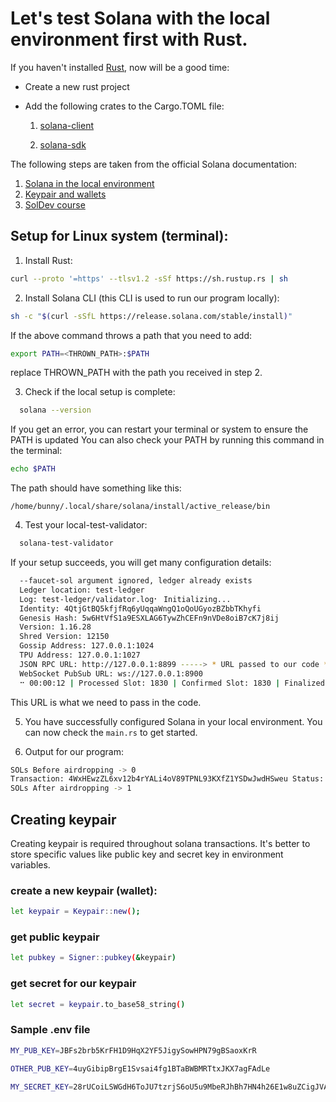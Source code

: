 # Let's test Solana with the local environment first with Rust.

If you haven't installed [Rust](https://www.rust-lang.org/tools/install), now will be a good time:

- Create a new rust project

- Add the following crates to the Cargo.TOML file:

  1. [solana-client](https://crates.io/crates/solana-client)

  2. [solana-sdk](https://crates.io/crates/solana-sdk)

The following steps are taken from the official Solana documentation:
1. [Solana in the local environment](https://solanacookbook.com/getting-started/installation.html#install-cli)
2. [Keypair and wallets](https://solanacookbook.com/references/keypairs-and-wallets.html#how-to-generate-a-new-keypair)
3. [SolDev course](https://www.soldev.app/course)

## Setup for Linux system (terminal):
1. Install Rust:

  ```bash
  curl --proto '=https' --tlsv1.2 -sSf https://sh.rustup.rs | sh
  ```

2. Install Solana CLI (this CLI is used to run our program locally):

  ```bash
  sh -c "$(curl -sSfL https://release.solana.com/stable/install)"
  ```

  If the above command throws a path that you need to add:

  ```bash
  export PATH=<THROWN_PATH>:$PATH
  ```

  replace THROWN_PATH with the path you received in step 2.

3. Check if the local setup is complete:
  ```bash
    solana --version
  ```

  If you get an error, you can restart your terminal or system to ensure the PATH is updated
  You can also check your PATH by running this command in the terminal:

  ```bash
  echo $PATH
  ```

  The path should have something like this:

  `` /home/bunny/.local/share/solana/install/active_release/bin ``

4. Test your local-test-validator:

  ```bash
    solana-test-validator
  ```

   If your setup succeeds, you will get many configuration details:

  ```bash
    --faucet-sol argument ignored, ledger already exists
    Ledger location: test-ledger
    Log: test-ledger/validator.log⠂ Initializing...                                                                               Waiting for fees to stabilize 1...
    Identity: 4QtjGtBQ5kfjfRq6yUqqaWngQ1oQoUGyozBZbbTKhyfi
    Genesis Hash: 5w6HtVfS1a9ESXLAG6TywZhCEFn9nVDe8oiB7cK7j8ij
    Version: 1.16.28
    Shred Version: 12150
    Gossip Address: 127.0.0.1:1024
    TPU Address: 127.0.0.1:1027
    JSON RPC URL: http://127.0.0.1:8899 -----> * URL passed to our code *
    WebSocket PubSub URL: ws://127.0.0.1:8900
    ⠒ 00:00:12 | Processed Slot: 1830 | Confirmed Slot: 1830 | Finalized Slot: 1798 | Full Snapshot Slot: 1702 | Incremental Snapshot Slot: - | Tr
  ```

  This URL is what we need to pass in the code.

5. You have successfully configured Solana in your local environment. You can now check the ``main.rs`` to get started.

6. Output for our program:
```bash
SOLs Before airdropping -> 0
Transaction: 4WxHEwzZL6xv12b4rYALi4oV89TPNL93KXfZ1YSDwJwdHSweu Status: true
SOLs After airdropping -> 1
```

## Creating keypair
Creating keypair is required throughout solana transactions.
It's better to store specific values like public key and secret key in environment variables.


### create a new keypair (wallet):
```bash
let keypair = Keypair::new();
```

### get public keypair
```bash
let pubkey = Signer::pubkey(&keypair)
```

### get secret for our keypair
```bash
let secret = keypair.to_base58_string()
```

### Sample .env file
```sh
MY_PUB_KEY=JBFs2brb5KrFH1D9HqX2YF5JigySowHPN79gBSaoxKrR

OTHER_PUB_KEY=4uyGibipBrgE1Svsai4fg1BTaBWBMRTtxJKX7agFAdLe

MY_SECRET_KEY=28rUCoiLSWGdH6ToJU7tzrjS6oU5u9MbeRJhBh7HN4h26E1w8uZCigJVArNssFEnH3gzak2DSiYQfBWaHyN5FjGu
```